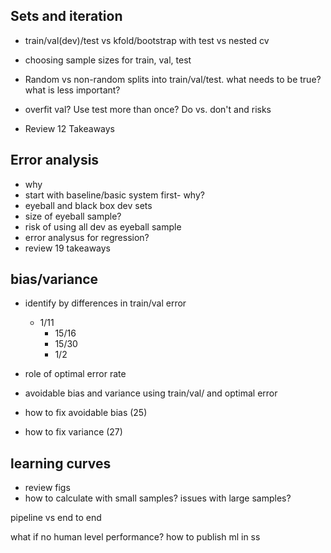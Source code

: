 ## Sets and iteration

- train/val(dev)/test vs kfold/bootstrap with test vs nested cv

- choosing sample sizes for train, val, test

- Random vs non-random splits into train/val/test.  what needs to be true?  what is less important?

- overfit val?  Use test more than once?  Do vs. don't and risks

- Review 12 Takeaways

## Error analysis

- why
- start with baseline/basic system first- why?
- eyeball and black box dev sets
- size of eyeball sample?
- risk of using all dev as eyeball sample
- error analysus for regression?
- review 19 takeaways

## bias/variance

- identify by differences in train/val error
  - 1/11
	- 15/16
	- 15/30
	- 1/2
	
- role of optimal error rate
- avoidable bias and variance using train/val/ and optimal error
- how to fix avoidable bias (25)
- how to fix variance (27)


## learning curves

- review  figs
- how to calculate with small samples?  issues with large samples?




pipeline vs end to end

what if no human level performance?
how to publish ml in ss

